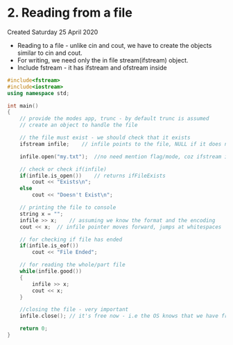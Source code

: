 # 2. Reading from a file
Created Saturday 25 April 2020


* Reading to a file - unlike cin and cout, we have to create the objects similar to cin and cout.
* For writing, we need only the in file stream(ifstream) object.
* Include fstream - it has ifstream and ofstream inside
```c++
#include<fstream>
#include<iostream>
using namespace std;

int main()
{
	// provide the modes app, trunc - by default trunc is assumed
	// create an object to handle the file

	// the file must exist - we should check that it exists
	ifstream infile;	// infile points to the file, NULL if it does not exist

	infile.open("my.txt");	//no need mention flag/mode, coz ifstream is for reading only

	// check or check if(infile)
	if(infile.is_open())	// returns ifFileExists
		cout << "Exists\n";
	else
		cout << "Doesn't Exist\n";

	// printing the file to console
	string x = "";
	infile >> x;	// assuming we know the format and the encoding
	cout << x;	// infile pointer moves forward, jumps at whitespaces

	// for checking if file has ended
	if(infile.is_eof())
		cout << "File Ended";

	// for reading the whole/part file
	while(infile.good())
	{
		infile >> x;
		cout << x;
	}

	//closing the file - very important
	infile.close(); // it's free now - i.e the OS knows that we have freed the file for other programs

	return 0;
}
```
